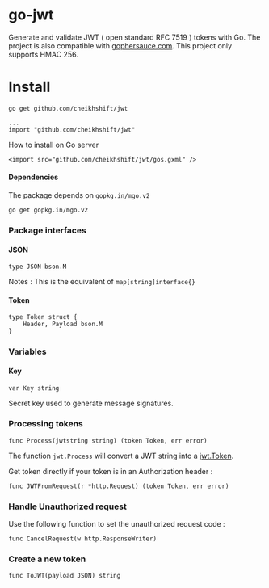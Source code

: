 # go-jwt

Generate and validate JWT ( open standard RFC 7519 )  tokens with Go. The project is also compatible with [gophersauce.com](http://gophersauce.com). This project only supports HMAC 256.

# Install

	go get github.com/cheikhshift/jwt

	...
	import "github.com/cheikhshift/jwt"

How to install on Go server

	<import src="github.com/cheikhshift/jwt/gos.gxml" />


#### Dependencies
The package depends on `gopkg.in/mgo.v2`

	go get gopkg.in/mgo.v2

### Package interfaces

#### JSON

	type JSON bson.M

Notes : This is the equivalent of `map[string]interface{}`


#### Token

	type Token struct {
		Header, Payload bson.M
	}

### Variables

#### Key

	var Key string
	
Secret key used to generate message signatures.

### Processing tokens

	func Process(jwtstring string) (token Token, err error)

The function `jwt.Process` will convert a JWT string into a [jwt.Token](#token).

Get token directly if your token is in an Authorization header :

	func JWTFromRequest(r *http.Request) (token Token, err error) 


### Handle Unauthorized request
Use the following function to set the unauthorized request code : 

	func CancelRequest(w http.ResponseWriter) 


### Create a new token

	func ToJWT(payload JSON) string

